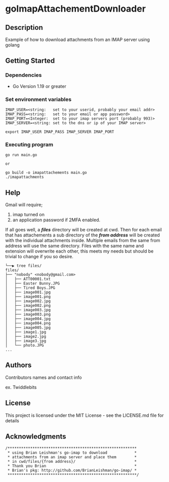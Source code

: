 
# goImapAttachementDownloader

## Description

Example of how to download attachments from an IMAP server using golang

## Getting Started

### Dependencies

* Go Version 1.19 or greater

### Set environment variables

```
IMAP_USER=<string:   set to your userid, probably your email addr>
IMAP_PASS=<string:   set to your email or app password>
IMAP_PORT=<Integer:  set to your imap servers port (probably 993)>
IMAP_SERVER=<string: set to the dns or ip of your IMAP server>

export IMAP_USER IMAP_PASS IMAP_SERVER IMAP_PORT
```

### Executing program

```
go run main.go

or

go build -o imapattachements main.go
./imapattachments
```

## Help

Gmail will require;
1) imap turned on
2) an application password if 2MFA enabled.

If all goes well, a ***files*** directory will be created at cwd. Then
for each email that has attachements a sub directory of the ***from address***
will be created with the individual attachments inside. Multiple emails from
the same from address will use the same directory. Files with the same name and
extension will overwrite each other, this meets my needs but should be trivial
to change if you so desire.

```
└──▶ tree files/
files/
├── "nobody" <nobody@gmail.com>
│   ├── ATT00001.txt
│   ├── Easter Bunny.JPG
│   ├── Tired Boys.JPG
│   ├── image001.jpg
│   ├── image001.png
│   ├── image002.jpg
│   ├── image002.png
│   ├── image003.jpg
│   ├── image003.png
│   ├── image004.jpg
│   ├── image004.png
│   ├── image005.jpg
│   ├── image1.jpg
│   ├── image2.jpg
│   ├── image3.jpg
│   └── photo.JPG
...
```

## Authors

Contributors names and contact info

ex. Twiddlebits


## License

This project is licensed under the MIT License - see the LICENSE.md file for
details

## Acknowledgments
```
/*********************************************************
 * using Brian Leishman's go-imap to download            *
 * attachments from an imap server and place them        *
 * in cwd/files/{from address}/                          *
 * Thank you Brian                                       *
 * Brian's pkg: http://github.com/BrianLeishman/go-imap/ *
 *********************************************************/
 ```
